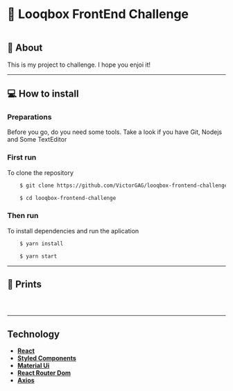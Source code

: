 # 🚀 Looqbox FrontEnd Challenge

<p align="center">
    <img src="">
</p>

## 🦸 About

This is my project to challenge. I hope you enjoi it!

---
## 💻 How to install
### Preparations

Before you go, do you need some tools. Take a look if you have Git, Nodejs and Some TextEditor 

### First run

To clone the repository
```bash
    $ git clone https://github.com/VictorGAG/looqbox-frontend-challenge.git

    $ cd looqbox-frontend-challenge
```
### Then run

To install dependencies and run the aplication

```bash
    $ yarn install

    $ yarn start
```
---

## 🎨 Prints

<p align="center">
    <img src="">
</p>

<p align="center">
    <img src="">
</p>

<p align="center">
    <img src="">
</p>

---

## Technology

- **[React](https://reactjs.org/)**
- **[Styled Components](https://styled-components.com)**
- **[Material Ui](https://material-ui.com/)**
- **[React Router Dom](https://github.com/ReactTraining/react-router/tree/master/packages/react-router-dom)**
- **[Axios](https://github.com/axios/axios)**
